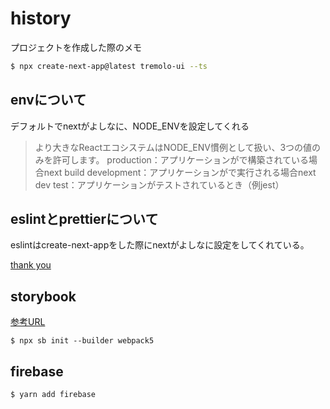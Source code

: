 # history

プロジェクトを作成した際のメモ

```sh
$ npx create-next-app@latest tremolo-ui --ts

```

## envについて

デフォルトでnextがよしなに、NODE_ENVを設定してくれる

>より大きなReactエコシステムはNODE_ENV慣例として扱い、3つの値のみを許可します。
>production：アプリケーションがで構築されている場合next build
>development：アプリケーションがで実行される場合next dev
>test：アプリケーションがテストされているとき（例jest）

## eslintとprettierについて

eslintはcreate-next-appをした際にnextがよしなに設定をしてくれている。

[thank you](https://zenn.dev/hungry_goat/articles/b7ea123eeaaa44)


## storybook

[参考URL](https://zenn.dev/minguu42/articles/20211226-nextjs-storybook)

`$ npx sb init --builder webpack5`

## firebase

`$ yarn add firebase`
